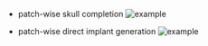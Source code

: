

* patch-wise skull completion
![example](https://github.com/li-jianning/patch-based-skull-completion/blob/master/images/patch-wise.gif)

* patch-wise direct implant generation
![example](https://github.com/li-jianning/patch-based-skull-completion/blob/master/images/patch-wise-implant.gif)

